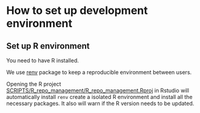 # How to set up development environment 

## Set up R environment 

You need to have R installed. 

We use [renv](https://rstudio.github.io/renv/index.html) package to keep a reproducible environment between users. 

Opening the R project [SCRIPTS/R_repo_management/R_repo_management.Rproj](../SCRIPTS/R_repo_management/R_repo_management.Rproj) in Rstudio will automatically install `renv` create a isolated R environment and install all the necessary packages. It also will warn if the R version needs to be updated. 

